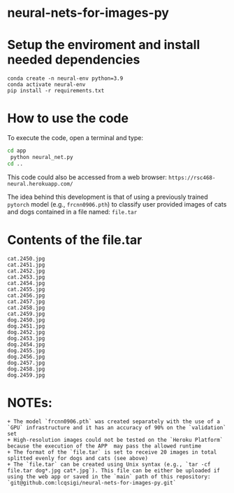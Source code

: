 # neural-nets-for-images-py

# Setup the enviroment and install needed dependencies

`conda create -n neural-env python=3.9`  
`conda activate neural-env`  
`pip install -r requirements.txt`  

# How to use the code

To execute the code, open a terminal and type:
 
```sh
cd app
 python neural_net.py
cd ..
```

This code could also be accessed from a web browser: `https://rsc468-neural.herokuapp.com/` 

The idea behind this development is that of using a previously trained
`pytorch` model (e.g., `frcnn0906.pth`) to classify user provided images of
cats and dogs contained in a file named: `file.tar`

# Contents of the file.tar

`cat.2450.jpg`  
`cat.2451.jpg`  
`cat.2452.jpg`  
`cat.2453.jpg`  
`cat.2454.jpg`  
`cat.2455.jpg`  
`cat.2456.jpg`  
`cat.2457.jpg`  
`cat.2458.jpg`  
`cat.2459.jpg`  
`dog.2450.jpg`  
`dog.2451.jpg`  
`dog.2452.jpg`  
`dog.2453.jpg`  
`dog.2454.jpg`  
`dog.2455.jpg`  
`dog.2456.jpg`  
`dog.2457.jpg`  
`dog.2458.jpg`  
`dog.2459.jpg`  

# NOTEs:

    + The model `frcnn0906.pth` was created separately with the use of a `GPU` infrastructure and it has an accuracy of 90% on the `validation` set  
    + High-resolution images could not be tested on the `Heroku Platform` because the execution of the APP  may pass the allowed runtime  
    + The format of the `file.tar` is set to receive 20 images in total splitted evenly for dogs and cats (see above)
    + The `file.tar` can be created using Unix syntax (e.g., `tar -cf file.tar dog*.jpg cat*.jpg`). This file can be either be uploaded if using the web app or saved in the `main` path of this repository: `git@github.com:lcqsigi/neural-nets-for-images-py.git`  
